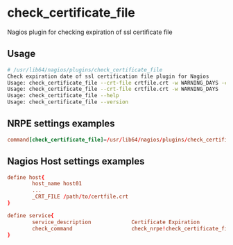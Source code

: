 # check_certificate_file
Nagios plugin for checking expiration of ssl certificate file

## Usage

```sh
# /usr/lib64/nagios/plugins/check_certificate_file
Check expiration date of ssl certification file plugin for Nagios
Usage: check_certificate_file --crt-file crtfile.crt -w WARNING_DAYS -c CRITICAL_DAYS
Usage: check_certificate_file --crt-file crtfile.crt -w WARNING_DAYS
Usage: check_certificate_file --help
Usage: check_certificate_file --version
```

## NRPE settings examples

```conf
command[check_certificate_file]=/usr/lib64/nagios/plugins/check_certificate_file --crt-file $ARG1$ -w $ARG2$ -c $ARG3$
```

## Nagios Host settings examples


```conf
define host{
        host_name host01
        ...
        _CRT_FILE /path/to/certfile.crt
}
```

```conf
define service{
        service_description             Certificate Expiration
        check_command                   check_nrpe!check_certificate_file!$_CRT_FILE 60 30
}
```
